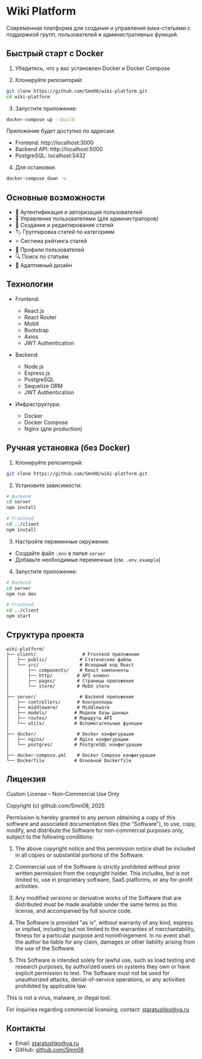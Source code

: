 # Wiki Platform

Современная платформа для создания и управления вики-статьями с поддержкой групп, пользователей и административных функций.

## Быстрый старт с Docker

1. Убедитесь, что у вас установлен Docker и Docker Compose

2. Клонируйте репозиторий:
```bash
git clone https://github.com/Smn08/wiki-platform.git
cd wiki-platform
```

3. Запустите приложение:
```bash
docker-compose up --build
```

Приложение будет доступно по адресам:
- Frontend: http://localhost:3000
- Backend API: http://localhost:5000
- PostgreSQL: localhost:5432

4. Для остановки:
```bash
docker-compose down -v
```

## Основные возможности

- 🔐 Аутентификация и авторизация пользователей
- 👥 Управление пользователями (для администраторов)
- 📝 Создание и редактирование статей
- 🏷️ Группировка статей по категориям
- ⭐ Система рейтинга статей
- 👤 Профили пользователей
- 🔍 Поиск по статьям
- 📱 Адаптивный дизайн

## Технологии

- Frontend:
  - React.js
  - React Router
  - MobX
  - Bootstrap
  - Axios
  - JWT Authentication

- Backend:
  - Node.js
  - Express.js
  - PostgreSQL
  - Sequelize ORM
  - JWT Authentication

- Инфраструктура:
  - Docker
  - Docker Compose
  - Nginx (для production)

## Ручная установка (без Docker)

1. Клонируйте репозиторий:
```bash
git clone https://github.com/Smn08/wiki-platform.git
```

2. Установите зависимости:
```bash
# Backend
cd server
npm install

# Frontend
cd ../client
npm install
```

3. Настройте переменные окружения:
- Создайте файл `.env` в папке `server`
- Добавьте необходимые переменные (см. `.env.example`)

4. Запустите приложение:
```bash
# Backend
cd server
npm run dev

# Frontend
cd ../client
npm start
```

## Структура проекта

```
wiki-platform/
├── client/                 # Frontend приложение
│   ├── public/            # Статические файлы
│   └── src/               # Исходный код React
│       ├── components/    # React компоненты
│       ├── http/         # API клиент
│       ├── pages/        # Страницы приложения
│       └── store/        # MobX store
│
├── server/                # Backend приложение
│   ├── controllers/      # Контроллеры
│   ├── middleware/       # Middleware
│   ├── models/          # Модели базы данных
│   ├── routes/          # Маршруты API
│   └── utils/           # Вспомогательные функции
│
├── docker/               # Docker конфигурации
│   ├── nginx/           # Nginx конфигурации
│   └── postgres/        # PostgreSQL конфигурации
│
├── docker-compose.yml    # Docker Compose конфигурация
└── Dockerfile           # Основной Dockerfile
```

## Лицензия

Custom License – Non-Commercial Use Only

Copyright (c) github.com/Smn08, 2025

Permission is hereby granted to any person obtaining a copy of this software and associated documentation files (the "Software"), to use, copy, modify, and distribute the Software for non-commercial purposes only, subject to the following conditions:

1. The above copyright notice and this permission notice shall be included in all copies or substantial portions of the Software.

2. Commercial use of the Software is strictly prohibited without prior written permission from the copyright holder. This includes, but is not limited to, use in proprietary software, SaaS platforms, or any for-profit activities.

3. Any modified versions or derivative works of the Software that are distributed must be made available under the same terms as this license, and accompanied by full source code.

4. The Software is provided "as is", without warranty of any kind, express or implied, including but not limited to the warranties of merchantability, fitness for a particular purpose and noninfringement. In no event shall the author be liable for any claim, damages or other liability arising from the use of the Software.

5. This Software is intended solely for lawful use, such as load testing and research purposes, by authorized users on systems they own or have explicit permission to test. The Software must not be used for unauthorized attacks, denial-of-service operations, or any activities prohibited by applicable law.  

This is not a virus, malware, or illegal tool.

For inquiries regarding commercial licensing, contact: staratushko@ya.ru

## Контакты

- Email: staratushko@ya.ru
- GitHub: [github.com/Smn08](https://github.com/Smn08) 
